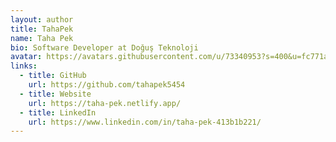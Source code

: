 ```yaml
---
layout: author
title: TahaPek
name: Taha Pek
bio: Software Developer at Doğuş Teknoloji
avatar: https://avatars.githubusercontent.com/u/73340953?s=400&u=fc771a61e46413f474b82bd3f7e6eb1108af12c7&v=4
links:
  - title: GitHub
    url: https://github.com/tahapek5454
  - title: Website
    url: https://taha-pek.netlify.app/
  - title: LinkedIn
    url: https://www.linkedin.com/in/taha-pek-413b1b221/
---
```

